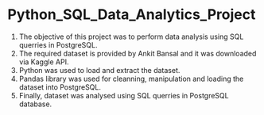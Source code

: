 # Python_SQL_Data_Analytics_Project
1. The objective of this project was to perform data analysis using SQL querries in PostgreSQL.
2. The required dataset is provided by Ankit Bansal and it was downloaded via Kaggle API.
3. Python was used to load and extract the dataset.
4. Pandas library was used for cleanning, manipulation and loading the dataset into PostgreSQL.
5. Finally, dataset was analysed using SQL querries in PostgreSQL database.

